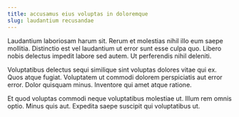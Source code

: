 ```yaml
---
title: accusamus eius voluptas in doloremque
slug: laudantium recusandae
---
```


Laudantium laboriosam harum sit. Rerum et molestias nihil illo eum saepe mollitia. Distinctio est vel laudantium ut error sunt esse culpa quo. Libero nobis delectus impedit labore sed autem. Ut perferendis nihil deleniti.

Voluptatibus delectus sequi similique sint voluptas dolores vitae qui ex. Quos atque fugiat. Voluptatem ut commodi dolorem perspiciatis aut error error. Dolor quisquam minus. Inventore qui amet atque ratione.

Et quod voluptas commodi neque voluptatibus molestiae ut. Illum rem omnis optio. Minus quis aut. Expedita saepe suscipit qui voluptatibus ut.
